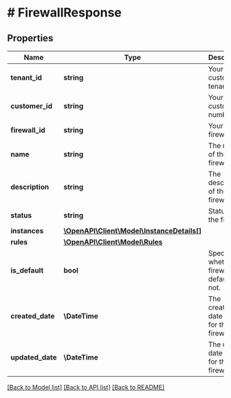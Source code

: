 # # FirewallResponse

## Properties

Name | Type | Description | Notes
------------ | ------------- | ------------- | -------------
**tenant_id** | **string** | Your customer tenant id |
**customer_id** | **string** | Your customer number |
**firewall_id** | **string** | Your firewall id. |
**name** | **string** | The name of the firewall. |
**description** | **string** | The description of the firewall. |
**status** | **string** | Status of the firewall. |
**instances** | [**\OpenAPI\Client\Model\InstanceDetails[]**](InstanceDetails.md) |  |
**rules** | [**\OpenAPI\Client\Model\Rules**](Rules.md) |  |
**is_default** | **bool** | Specifies whether a firewall is default or not. |
**created_date** | **\DateTime** | The creation date time for the firewall |
**updated_date** | **\DateTime** | The update date time for the firewall |

[[Back to Model list]](../../README.md#models) [[Back to API list]](../../README.md#endpoints) [[Back to README]](../../README.md)
